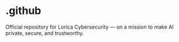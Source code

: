 # .github
Official repository for Lorica Cybersecurity — on a mission to make AI private, secure, and trustworthy.
